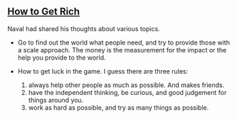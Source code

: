 ## [How to Get Rich](https://nav.al/rich) ##

Naval had shared his thoughts about various topics. 

- Go to find out the world what people need, and try to provide those with a scale approach. The money is the measurement for the impact or the help you provide to the world.

- How to get luck in the game. I guess there are three rules:
  1) always help other people as much as possible. And makes friends. 
  2) have the independent thinking, be curious, and good judgement for things around you.
  3) work as hard as possible, and try as many things as possible.


 